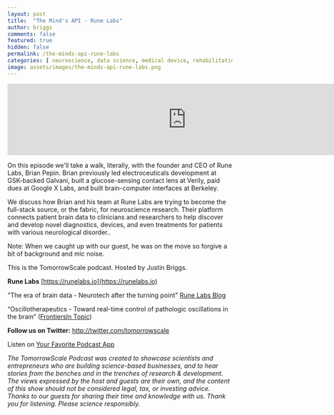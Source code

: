 ```yaml
---
layout: post
title:  "The Mind's API - Rune Labs"
author: briggs
comments: false
featured: true
hidden: false
permalink: /the-minds-api-rune-labs
categories: [ neuroscience, data science, medical device, rehabilitation, remote, startup ]
image: assets/images/the-minds-api-rune-labs.png
---
```


<iframe src="https://anchor.fm/tomorrowscale/embed/episodes/The-Minds-API---Rune-Labs-e100kf4" height="160px" width="800px" frameborder="0" scrolling="no"></iframe>

On this episode we'll take a walk, literally, with the founder and CEO of Rune Labs, Brian Pepin. Brian previously led electroceuticals development at GSK-backed Galvani, built a glucose-sensing contact lens at Verily, paid dues at Google X Labs, and built brain-computer interfaces at Berkeley. 

We discuss how Brian and his team at Rune Labs are trying to become the full-stack source, or the fabric, for neuroscience research. Their platform connects patient brain data to clinicians and researchers to help discover and develop novel diagnostics, devices, and even treatments for patients with various neurological disorder..

Note: When we caught up with our guest, he was on the move so forgive a bit of background and mic noise.

This is the TomorrowScale podcast. Hosted by Justin Briggs.

**Rune Labs** [https://runelabs.io](https://runelabs.io)

"The era of brain data - Neurotech after the turning point" [Rune Labs Blog](https://www.runelabs.io/post/neurotech-after-the-turning-point)

“Oscillotherapeutics - Toward real-time control of pathologic oscillations in the brain” ([FrontiersIn Topic](https://www.frontiersin.org/research-topics/17388/oscillotherapeutics---toward-real-time-control-of-pathological-oscillations-in-the-brain#overview))

**Follow us on Twitter:** <a href="http://twitter.com/tomorrowscale" target="_blank" rel="noopener ugc noreferrer">http://twitter.com/tomorrowscale</a>

Listen on [Your Favorite Podcast App](https://anchor.fm/tomorrowscale/)

*The TomorrowScale Podcast was created to showcase scientists and entrepreneurs who are building science-based businesses, and to hear stories from the benches and in the trenches of research & development. The views expressed by the host and guests are their own, and the content of this show should not be considered legal, tax, or investing advice. Thanks to our guests for sharing their time and knowledge with us. Thank you for listening. Please science responsibly.*